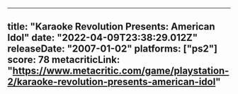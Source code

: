 
---
title: "Karaoke Revolution Presents: American Idol"
date: "2022-04-09T23:38:29.012Z"
releaseDate: "2007-01-02"
platforms: ["ps2"]
score: 78
metacriticLink: "https://www.metacritic.com/game/playstation-2/karaoke-revolution-presents-american-idol"
---
